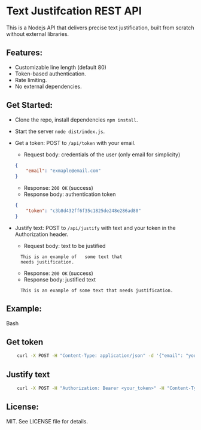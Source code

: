 # Text Justifcation REST API

This is a Nodejs API that delivers precise text justification, built from scratch without external libraries.

## Features:

- Customizable line length (default 80)
- Token-based authentication.
- Rate limiting.
- No external dependencies.

## Get Started:

- Clone the repo, install dependencies `npm install`.
- Start the server `node dist/index.js`.
- Get a token: POST to `/api/token` with your email.

  - Request body: credentials of the user (only email for simplicity)

  ```JSON
  {
      "email": "exmaple@email.com"
  }
  ```

  - Response: `200 OK` (success)
  - Response body: authentication token

  ```JSON
  {
      "token": "c3b8d432ff6f35c1825de248e286ad80"
  }
  ```

- Justify text: POST to `/api/justify` with text and your token in the Authorization header.

  - Request body: text to be justified

  ```text
    This is an example of   some text that
    needs justification.
  ```

  - Response: `200 OK` (success)
  - Response body: justified text

  ```text
    This is an example of some text that needs justification.
  ```

## Example:

Bash

## Get token

```bash
    curl -X POST -H "Content-Type: application/json" -d '{"email": "your_email@example.com"}' http://localhost:3000/api/token
```

## Justify text

```bash
    curl -X POST -H "Authorization: Bearer <your_token>" -H "Content-Type: text/plain" -d 'This text needs alignment.' http://localhost:3000/api/justify
```

## License:

MIT. See LICENSE file for details.
